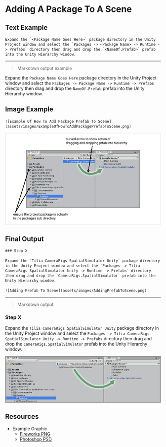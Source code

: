 # Adding A Package To A Scene

## Text Example

```
Expand the `<Package Name Goes Here>` package directory in the Unity Project window and select the `Packages -> <Package Name> -> Runtime -> Prefabs` directory then drag and drop the `<NameOf.Prefab>` prefab into the Unity Hierarchy window.
```

---

> Markdown output example

Expand the `Package Name Goes Here` package directory in the Unity Project window and select the `Packages -> Package Name -> Runtime -> Prefabs` directory then drag and drop the `NameOf.Prefab` prefab into the Unity Hierarchy window.

## Image Example

```
![Example Of How To Add Package Prefab To Scene](assets/images/ExampleOfHowToAddPackagePrefabToScene.png)
```

![Example Of How To Add Package Prefab To Scene](assets/images/ExampleOfHowToAddPackagePrefabToScene.png)

## Final Output

```
### Step X

Expand the `Tilia CameraRigs SpatialSimulator Unity` package directory in the Unity Project window and select the `Packages -> Tilia CameraRigs SpatialSimulator Unity -> Runtime -> Prefabs` directory then drag and drop the `CameraRigs.SpatialSimulator` prefab into the Unity Hierarchy window.

![Adding Prefab To Scene](assets/images/AddingPrefabToScene.png)
```

---

> Markdown output

### Step X

Expand the `Tilia CameraRigs SpatialSimulator Unity` package directory in the Unity Project window and select the `Packages -> Tilia CameraRigs SpatialSimulator Unity -> Runtime -> Prefabs` directory then drag and drop the `CameraRigs.SpatialSimulator` prefab into the Unity Hierarchy window.

![Adding Prefab To Scene](assets/images/AddingPrefabToScene.png)

## Resources

* Example Graphic
  * [Fireworks PNG](assets/resource/FireworksPNG.fw.png)
  * [Photoshop PSD](assets/resource/PhotoshopPSD.psd)